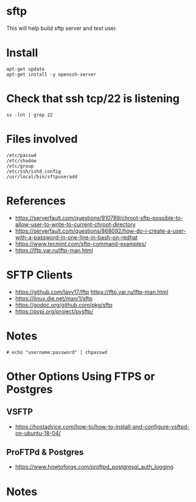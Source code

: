 # sftp

This will help build sftp server and test user.

# Install
```
apt-get update
apt-get install -y openssh-server
```

# Check that ssh tcp/22 is listening  
```
ss -lnt | grep 22
```

# Files involved

```
/etc/passwd
/etc/shadow
/etc/group
/etc/ssh/sshd_config
/usr/local/bin/sftpuseradd
```

# References 
- https://serverfault.com/questions/910789/chroot-sftp-possible-to-allow-user-to-write-to-current-chroot-directory
- https://serverfault.com/questions/868092/how-do-i-create-a-user-with-a-password-in-one-line-in-bash-on-redhat
- https://www.tecmint.com/sftp-command-examples/
- https://lftp.yar.ru/lftp-man.html

# SFTP Clients
- https://github.com/lavv17/lftp https://lftp.yar.ru/lftp-man.html
- https://linux.die.net/man/1/sftp
- https://godoc.org/github.com/pkg/sftp
- https://pypi.org/project/pysftp/

# Notes
```
# echo "username:password" | chpasswd
````

# Other Options Using FTPS or Postgres

## VSFTP  

- https://hostadvice.com/how-to/how-to-install-and-configure-vsftpd-on-ubuntu-18-04/

## ProFTPd & Postgres  

- https://www.howtoforge.com/proftpd_postgresql_auth_logging

# Notes
